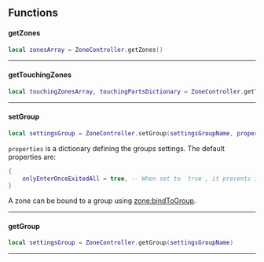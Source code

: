 [zone:bindToGroup]: https://1foreverhd.github.io/ZonePlus/api/zone/#bindtogroup

## Functions

#### getZones
```lua
local zonesArray = ZoneController.getZones()
```

----
#### getTouchingZones
```lua
local touchingZonesArray, touchingPartsDictionary = ZoneController.getTouchingZones(player)
```

----
#### setGroup
```lua
local settingsGroup = ZoneController.setGroup(settingsGroupName, properties)
```

``properties`` is a dictionary defining the groups settings. The default properties are:
```lua
{
	onlyEnterOnceExitedAll = true, -- When set to `true`, it prevents items (players, parts, etc) from entering multiple zones at once within that group.
}
```
A zone can be bound to a group using [zone:bindToGroup].

----
#### getGroup
```lua
local settingsGroup = ZoneController.getGroup(settingsGroupName)
```

----